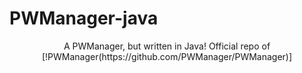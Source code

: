 # PWManager-java
<p align="center">
A PWManager, but written in Java!
Official repo of [!PWManager(https://github.com/PWManager/PWManager)]
</p>